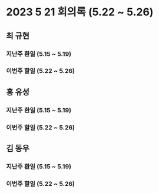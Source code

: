 # 2023 5 21 회의록 (5.22 ~ 5.26)

## 최 규현 

### 지난주 환일 (5.15 ~ 5.19)





### 이번주 할일 (5.22 ~ 5.26)


## 홍 유성 

### 지난주 환일 (5.15 ~ 5.19)





### 이번주 할일 (5.22 ~ 5.26)


## 김 동우 

### 지난주 환일 (5.15 ~ 5.19)




### 이번주 할일 (5.22 ~ 5.26)

